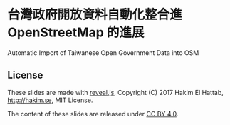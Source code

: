 
# 台灣政府開放資料自動化整合進 OpenStreetMap 的進展

Automatic Import of Taiwanese Open Government Data into OSM

## License

These slides are made with [reveal.js](https://github.com/hakimel/reveal.js), Copyright (C) 2017 Hakim El Hattab, http://hakim.se, MIT License.

The content of these slides are released under [CC BY 4.0](https://creativecommons.org/licenses/by/4.0/).
